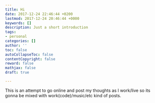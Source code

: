 ```yaml
---
title: Hi
date: 2017-12-24 22:46:44 +0200
lastmod: 2017-12-24 20:46:44 +0000
keywords: []
description: Just a short introduction
tags:
- personal
categories: []
author: ''
toc: false
autoCollapseToc: false
contentCopyright: false
reward: false
mathjax: false
draft: true

---
```

This is an attempt to go online and post my thoughts as I work/live so its gonna be mixed with work(code)/music/etc kind of posts.